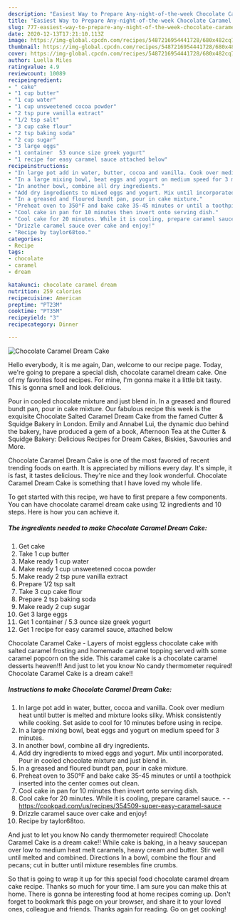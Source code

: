 ```yaml
---
description: "Easiest Way to Prepare Any-night-of-the-week Chocolate Caramel Dream Cake"
title: "Easiest Way to Prepare Any-night-of-the-week Chocolate Caramel Dream Cake"
slug: 777-easiest-way-to-prepare-any-night-of-the-week-chocolate-caramel-dream-cake
date: 2020-12-13T17:21:10.113Z
image: https://img-global.cpcdn.com/recipes/5487216954441728/680x482cq70/chocolate-caramel-dream-cake-recipe-main-photo.jpg
thumbnail: https://img-global.cpcdn.com/recipes/5487216954441728/680x482cq70/chocolate-caramel-dream-cake-recipe-main-photo.jpg
cover: https://img-global.cpcdn.com/recipes/5487216954441728/680x482cq70/chocolate-caramel-dream-cake-recipe-main-photo.jpg
author: Luella Miles
ratingvalue: 4.9
reviewcount: 10089
recipeingredient:
- " cake"
- "1 cup butter"
- "1 cup water"
- "1 cup unsweetened cocoa powder"
- "2 tsp pure vanilla extract"
- "1/2 tsp salt"
- "3 cup cake flour"
- "2 tsp baking soda"
- "2 cup sugar"
- "3 large eggs"
- "1 container  53 ounce size greek yogurt"
- "1 recipe for easy caramel sauce attached below"
recipeinstructions:
- "In large pot add in water, butter, cocoa and vanilla. Cook over medium heat until butter is melted and mixture looks silky. Whisk consistently while cooking. Set aside to cool for 10 minutes before using in recipe."
- "In a large mixing bowl, beat eggs and yogurt on medium speed for 3 minutes."
- "In another bowl, combine all dry ingredients."
- "Add dry ingredients to mixed eggs and yogurt. Mix until incorporated. Pour in cooled chocolate mixture and just blend in."
- "In a greased and floured bundt pan, pour in cake mixture."
- "Preheat oven to 350°F and bake cake 35-45 minutes or until a toothpick inserted into the center comes out clean."
- "Cool cake in pan for 10 minutes then invert onto serving dish."
- "Cool cake for 20 minutes. While it is cooling, prepare caramel sauce.  https://cookpad.com/us/recipes/354509-super-easy-caramel-sauce"
- "Drizzle caramel sauce over cake and enjoy!"
- "Recipe by taylor68too."
categories:
- Recipe
tags:
- chocolate
- caramel
- dream

katakunci: chocolate caramel dream 
nutrition: 259 calories
recipecuisine: American
preptime: "PT23M"
cooktime: "PT35M"
recipeyield: "3"
recipecategory: Dinner

---
```



![Chocolate Caramel Dream Cake](https://img-global.cpcdn.com/recipes/5487216954441728/680x482cq70/chocolate-caramel-dream-cake-recipe-main-photo.jpg)

Hello everybody, it is me again, Dan, welcome to our recipe page. Today, we're going to prepare a special dish, chocolate caramel dream cake. One of my favorites food recipes. For mine, I'm gonna make it a little bit tasty. This is gonna smell and look delicious.

Pour in cooled chocolate mixture and just blend in. In a greased and floured bundt pan, pour in cake mixture. Our fabulous recipe this week is the exquisite Chocolate Salted Caramel Dream Cake from the famed Cutter &amp; Squidge Bakery in London. Emily and Annabel Lui, the dynamic duo behind the bakery, have produced a gem of a book, Afternoon Tea at the Cutter &amp; Squidge Bakery: Delicious Recipes for Dream Cakes, Biskies, Savouries and More.

Chocolate Caramel Dream Cake is one of the most favored of recent trending foods on earth. It is appreciated by millions every day. It's simple, it is fast, it tastes delicious. They're nice and they look wonderful. Chocolate Caramel Dream Cake is something that I have loved my whole life.


To get started with this recipe, we have to first prepare a few components. You can have chocolate caramel dream cake using 12 ingredients and 10 steps. Here is how you can achieve it.

<!--inarticleads1-->

##### The ingredients needed to make Chocolate Caramel Dream Cake:

1. Get  cake
1. Take 1 cup butter
1. Make ready 1 cup water
1. Make ready 1 cup unsweetened cocoa powder
1. Make ready 2 tsp pure vanilla extract
1. Prepare 1/2 tsp salt
1. Take 3 cup cake flour
1. Prepare 2 tsp baking soda
1. Make ready 2 cup sugar
1. Get 3 large eggs
1. Get 1 container / 5.3 ounce size greek yogurt
1. Get 1 recipe for easy caramel sauce, attached below


Chocolate Caramel Cake - Layers of moist eggless chocolate cake with salted caramel frosting and homemade caramel topping served with some caramel popcorn on the side. This caramel cake is a chocolate caramel desserts heaven!!! And just to let you know No candy thermometer required! Chocolate Caramel Cake is a dream cake!! 

<!--inarticleads2-->

##### Instructions to make Chocolate Caramel Dream Cake:

1. In large pot add in water, butter, cocoa and vanilla. Cook over medium heat until butter is melted and mixture looks silky. Whisk consistently while cooking. Set aside to cool for 10 minutes before using in recipe.
1. In a large mixing bowl, beat eggs and yogurt on medium speed for 3 minutes.
1. In another bowl, combine all dry ingredients.
1. Add dry ingredients to mixed eggs and yogurt. Mix until incorporated. Pour in cooled chocolate mixture and just blend in.
1. In a greased and floured bundt pan, pour in cake mixture.
1. Preheat oven to 350°F and bake cake 35-45 minutes or until a toothpick inserted into the center comes out clean.
1. Cool cake in pan for 10 minutes then invert onto serving dish.
1. Cool cake for 20 minutes. While it is cooling, prepare caramel sauce. -  - https://cookpad.com/us/recipes/354509-super-easy-caramel-sauce
1. Drizzle caramel sauce over cake and enjoy!
1. Recipe by taylor68too.


And just to let you know No candy thermometer required! Chocolate Caramel Cake is a dream cake!! While cake is baking, in a heavy saucepan over low to medium heat melt caramels, heavy cream and butter. Stir well until melted and combined. Directions In a bowl, combine the flour and pecans; cut in butter until mixture resembles fine crumbs. 

So that is going to wrap it up for this special food chocolate caramel dream cake recipe. Thanks so much for your time. I am sure you can make this at home. There is gonna be interesting food at home recipes coming up. Don't forget to bookmark this page on your browser, and share it to your loved ones, colleague and friends. Thanks again for reading. Go on get cooking!
